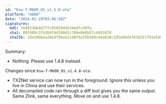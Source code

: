```yaml
---
id: "Ksw-T-M600_OS_v1.5.0-ota"
platform: "m600"
date: "2024-01-29T03:06:58Z"
signatures:
  md5: 7e09236b4d7ffc85659d4b34edfcd9fa
  sha1: 00fd89c3fb3b9f4d100d2c769e0e8b57cd4916f0
  sha256: 2de10bbee20edf9beb1cd0f4a35b560c44a620c2d5e66d47634257791e5d528b
---
```

Summary:
- Nothing. Please use 1.4.8 instead.

Changes since `Ksw-T-M600_OS_v1.4.8-ota`:
- TXZNet service can now run in the foreground. Ignore this unless you live in China and use their services.
- All decompiled code ran through a diff tool gives you the same output. Same Zlink, same everything. Move on and use 1.4.8.